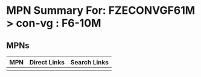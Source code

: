 



# MPN Summary For: FZECONVGF61M > con-vg : F6-10M

## MPNs
  

|MPN|Direct Links|Search Links|
| :--- | :--- | :--- |
||||
